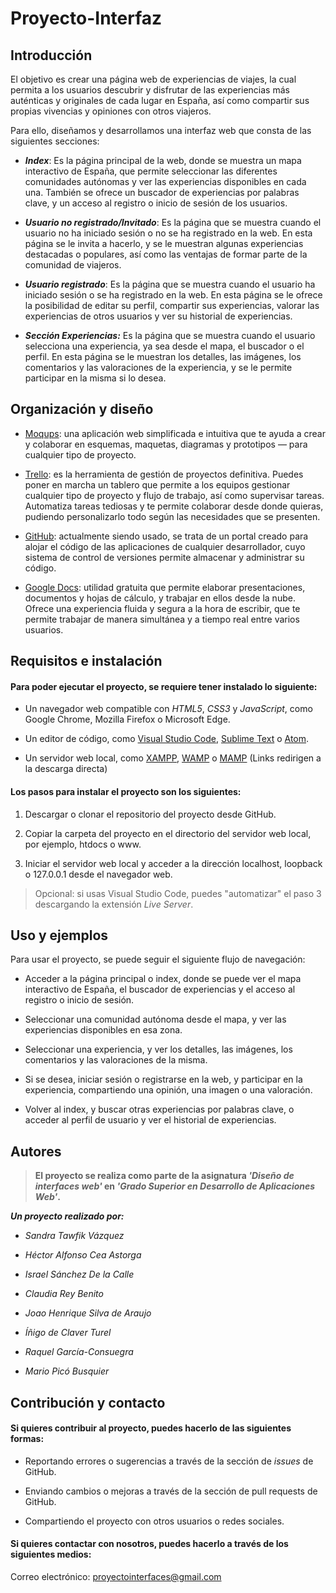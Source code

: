 # Proyecto-Interfaz

## Introducción

El objetivo es crear una página web de experiencias de viajes, la cual permita a los usuarios descubrir y disfrutar de las experiencias más auténticas y originales de cada lugar en España, así como compartir sus propias vivencias y opiniones con otros viajeros.

Para ello, diseñamos y desarrollamos una interfaz web que consta de las siguientes secciones:

- ***Index***: Es la página principal de la web, donde se muestra un mapa interactivo de España, que permite seleccionar las diferentes comunidades autónomas y ver las experiencias disponibles en cada una. También se ofrece un buscador de experiencias por palabras clave, y un acceso al registro o inicio de sesión de los usuarios.

- ***Usuario no registrado/Invitado***: Es la página que se muestra cuando el usuario no ha iniciado sesión o no se ha registrado en la web. En esta página se le invita a hacerlo, y se le muestran algunas experiencias destacadas o populares, así como las ventajas de formar parte de la comunidad de viajeros.

- ***Usuario registrado***: Es la página que se muestra cuando el usuario ha iniciado sesión o se ha registrado en la web. En esta página se le ofrece la posibilidad de editar su perfil, compartir sus experiencias, valorar las experiencias de otros usuarios y ver su historial de experiencias.

- ***Sección Experiencias:*** Es la página que se muestra cuando el usuario selecciona una experiencia, ya sea desde el mapa, el buscador o el perfil. En esta página se le muestran los detalles, las imágenes, los comentarios y las valoraciones de la experiencia, y se le permite participar en la misma si lo desea.


## Organización y diseño

- [Moqups](https://moqups.com/es/): una aplicación web simplificada e intuitiva que te ayuda a crear y colaborar en esquemas, maquetas, diagramas y prototipos — para cualquier tipo de proyecto.

- [Trello](https://trello.com/es): es la herramienta de gestión de proyectos definitiva. Puedes poner en marcha un tablero que permite a los equipos gestionar cualquier tipo de proyecto y flujo de trabajo, así como supervisar tareas.
Automatiza tareas tediosas y te permite colaborar desde donde quieras, pudiendo personalizarlo todo según las necesidades que se presenten.

- [GitHub](https://github.com/): actualmente siendo usado, se trata de un portal creado para alojar el código de las aplicaciones de cualquier desarrollador, cuyo sistema de control de versiones permite almacenar y administrar su código.

- [Google Docs](https://docs.google.com): utilidad gratuita que permite elaborar presentaciones, documentos y hojas de cálculo, y trabajar en ellos desde la nube. Ofrece una experiencia fluida y segura a la hora de escribir, que te permite trabajar de manera simultánea y a tiempo real entre varios usuarios.
  
## Requisitos e instalación

#### Para poder ejecutar el proyecto, se requiere tener instalado lo siguiente: 

- Un navegador web compatible con *HTML5*, *CSS3* y *JavaScript*, como Google Chrome, Mozilla Firefox o Microsoft Edge.

- Un editor de código, como [Visual Studio Code](https://code.visualstudio.com/Download), [Sublime Text](https://www.sublimetext.com/) o [Atom](https://atom-editor.cc/).

- Un servidor web local, como [XAMPP](https://www.apachefriends.org/download.html), [WAMP](https://sourceforge.net/projects/wampserver) o [MAMP](https://www.mamp.info/en/downloads/) (Links redirigen a la descarga directa)


#### Los pasos para instalar el proyecto son los siguientes:

1. Descargar o clonar el repositorio del proyecto desde GitHub.

2. Copiar la carpeta del proyecto en el directorio del servidor web local, por ejemplo, htdocs o www.

3. Iniciar el servidor web local y acceder a la dirección localhost, loopback o 127.0.0.1 desde el navegador web.

> Opcional: si usas Visual Studio Code, puedes "automatizar" el paso 3 descargando la extensión *Live Server*.

## Uso y ejemplos

Para usar el proyecto, se puede seguir el siguiente flujo de navegación:

- Acceder a la página principal o index, donde se puede ver el mapa interactivo de España, el buscador de experiencias y el acceso al registro o inicio de sesión.

- Seleccionar una comunidad autónoma desde el mapa, y ver las experiencias disponibles en esa zona.

- Seleccionar una experiencia, y ver los detalles, las imágenes, los comentarios y las valoraciones de la misma.

- Si se desea, iniciar sesión o registrarse en la web, y participar en la experiencia, compartiendo una opinión, una imagen o una valoración.

- Volver al index, y buscar otras experiencias por palabras clave, o acceder al perfil de usuario y ver el historial de experiencias.

## Autores

> **El proyecto se realiza como parte de la asignatura *'Diseño de interfaces web'* en *'Grado Superior en Desarrollo de Aplicaciones Web'*.**

***Un proyecto realizado por:***

 - *Sandra Tawfik Vázquez*

 - *Héctor Alfonso Cea Astorga*

 - *Israel Sánchez De la Calle*

 - *Claudia Rey Benito*

 - *Joao Henrique Silva de Araujo*

 - *Íñigo de Claver Turel*

 - *Raquel García-Consuegra*

 - *Mario Picó Busquier*

## Contribución y contacto

#### Si quieres contribuir al proyecto, puedes hacerlo de las siguientes formas:

- Reportando errores o sugerencias a través de la sección de *issues* de GitHub.

- Enviando cambios o mejoras a través de la sección de pull requests de GitHub.

- Compartiendo el proyecto con otros usuarios o redes sociales.

#### Si quieres contactar con nosotros, puedes hacerlo a través de los siguientes medios:

Correo electrónico: proyectointerfaces@gmail.com


